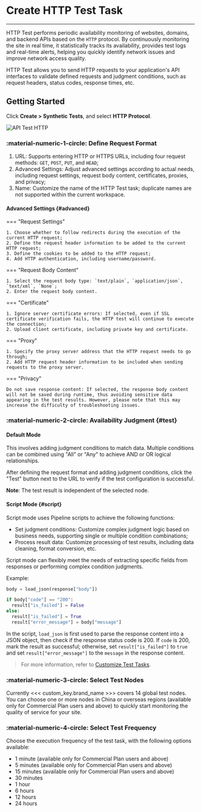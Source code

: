 # Create HTTP Test Task
---

HTTP Test performs periodic availability monitoring of websites, domains, and backend APIs based on the `HTTP` protocol. By continuously monitoring the site in real time, it statistically tracks its availability, provides test logs and real-time alerts, helping you quickly identify network issues and improve network access quality.

HTTP Test allows you to send HTTP requests to your application's API interfaces to validate defined requests and judgment conditions, such as request headers, status codes, response times, etc.

## Getting Started

Click **Create > Synthetic Tests**, and select **HTTP Protocol**.

![API Test HTTP](../../img/api_test_http.png)

### :material-numeric-1-circle: Define Request Format

1. URL: Supports entering HTTP or HTTPS URLs, including four request methods: `GET`, `POST`, `PUT`, and `HEAD`;
2. Advanced Settings: Adjust advanced settings according to actual needs, including request settings, request body content, certificates, proxies, and privacy;
3. Name: Customize the name of the HTTP Test task; duplicate names are not supported within the current workspace.

#### Advanced Settings {#advanced}

<div class="grid" markdown>

=== "Request Settings"

    1. Choose whether to follow redirects during the execution of the current HTTP request;
    2. Define the request header information to be added to the current HTTP request;
    3. Define the cookies to be added to the HTTP request;
    4. Add HTTP authentication, including username/password.

=== "Request Body Content"

    1. Select the request body type: `text/plain`, `application/json`, `text/xml`, `None`;
    2. Enter the request body content.

=== "Certificate"

    1. Ignore server certificate errors: If selected, even if SSL certificate verification fails, the HTTP test will continue to execute the connection;
    2. Upload client certificate, including private key and certificate.

=== "Proxy"

    1. Specify the proxy server address that the HTTP request needs to go through;
    2. Add HTTP request header information to be included when sending requests to the proxy server.

=== "Privacy"

    Do not save response content: If selected, the response body content will not be saved during runtime, thus avoiding sensitive data appearing in the test results. However, please note that this may increase the difficulty of troubleshooting issues.

</div>

### :material-numeric-2-circle: Availability Judgment {#test}

#### Default Mode

This involves adding judgment conditions to match data. Multiple conditions can be combined using "All" or "Any" to achieve AND or OR logical relationships.

After defining the request format and adding judgment conditions, click the "Test" button next to the URL to verify if the test configuration is successful.

**Note**: The test result is independent of the selected node.

#### Script Mode {#script}

Script mode uses Pipeline scripts to achieve the following functions:

- Set judgment conditions: Customize complex judgment logic based on business needs, supporting single or multiple condition combinations;
- Process result data: Customize processing of test results, including data cleaning, format conversion, etc.

Script mode can flexibly meet the needs of extracting specific fields from responses or performing complex condition judgments.

Example:

```python
body = load_json(response["body"])

if body["code"] == "200":
  result["is_failed"] = False
else:
  result["is_failed"] = True
  result["error_message"] = body["message"]
```

In the script, `load_json` is first used to parse the response content into a JSON object, then check if the response status code is 200. If `code` is 200, mark the result as successful; otherwise, set `result["is_failed"]` to `true` and set `result["error_message"]` to the `message` in the response content.

> For more information, refer to [Customize Test Tasks](../../integrations/dialtesting_json.md#post_script).

### :material-numeric-3-circle: Select Test Nodes

Currently <<< custom_key.brand_name >>> covers 14 global test nodes. You can choose one or more nodes in China or overseas regions (available only for Commercial Plan users and above) to quickly start monitoring the quality of service for your site.

### :material-numeric-4-circle: Select Test Frequency

Choose the execution frequency of the test task, with the following options available:

- 1 minute (available only for Commercial Plan users and above)
- 5 minutes (available only for Commercial Plan users and above)
- 15 minutes (available only for Commercial Plan users and above)
- 30 minutes
- 1 hour
- 6 hours
- 12 hours
- 24 hours
